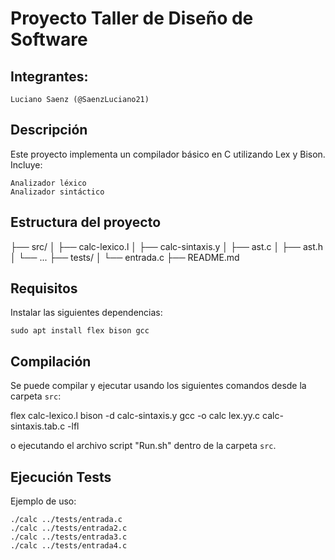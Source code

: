 # Proyecto Taller de Diseño de Software
## Integrantes:

    Luciano Saenz (@SaenzLuciano21)

## Descripción

Este proyecto implementa un compilador básico en C utilizando Lex y Bison.
Incluye:

    Analizador léxico
    Analizador sintáctico

## Estructura del proyecto

├── src/
│ ├── calc-lexico.l
│ ├── calc-sintaxis.y
│ ├── ast.c
│ ├── ast.h
│ └── ...
├── tests/
│ └── entrada.c
├── README.md

## Requisitos

Instalar las siguientes dependencias:

    sudo apt install flex bison gcc

## Compilación

Se puede compilar y ejecutar usando los siguientes comandos desde la carpeta `src`:

flex calc-lexico.l
bison -d calc-sintaxis.y
gcc -o calc lex.yy.c calc-sintaxis.tab.c -lfl

o ejecutando el archivo script "Run.sh" dentro de la carpeta `src`.

## Ejecución Tests

Ejemplo de uso:

    ./calc ../tests/entrada.c
    ./calc ../tests/entrada2.c
    ./calc ../tests/entrada3.c
    ./calc ../tests/entrada4.c

